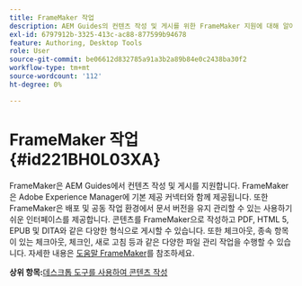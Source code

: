 ```yaml
---
title: FrameMaker 작업
description: AEM Guides의 컨텐츠 작성 및 게시를 위한 FrameMaker 지원에 대해 알아봅니다.
exl-id: 6797912b-3325-413c-ac88-877599b94678
feature: Authoring, Desktop Tools
role: User
source-git-commit: be06612d832785a91a3b2a89b84e0c2438ba30f2
workflow-type: tm+mt
source-wordcount: '112'
ht-degree: 0%

---
```


# FrameMaker 작업 {#id221BH0L03XA}

FrameMaker은 AEM Guides에서 컨텐츠 작성 및 게시를 지원합니다. FrameMaker은 Adobe Experience Manager에 기본 제공 커넥터와 함께 제공됩니다. 또한 FrameMaker은 배포 및 공동 작업 환경에서 문서 버전을 유지 관리할 수 있는 사용하기 쉬운 인터페이스를 제공합니다. 콘텐츠를 FrameMaker으로 작성하고 PDF, HTML 5, EPUB 및 DITA와 같은 다양한 형식으로 게시할 수 있습니다. 또한 체크아웃, 종속 항목이 있는 체크아웃, 체크인, 새로 고침 등과 같은 다양한 파일 관리 작업을 수행할 수 있습니다. 자세한 내용은 [도움말 FrameMaker](https://help.adobe.com/en_US/framemaker/using/index.html)를 참조하세요.

**상위 항목:**&#x200B;[&#x200B;데스크톱 도구를 사용하여 콘텐츠 작성](author-desktop-tools.md)
